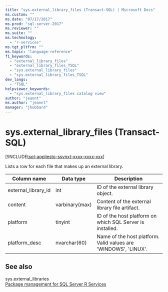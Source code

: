 ```yaml
---
title: "sys.external_library_files (Transact-SQL) | Microsoft Docs"
ms.custom: ""
ms.date: "07/17/2017"
ms.prod: "sql-server-2017"
ms.reviewer: ""
ms.suite: ""
ms.technology: 
  - "r-services"
ms.tgt_pltfrm: ""
ms.topic: "language-reference"
f1_keywords: 
  - "external_library_files"
  - "external_library_files_TSQL"
  - "sys.external_library_files"
  - "sys.external_library_files_TSQL"
dev_langs: 
  - "TSQL"
helpviewer_keywords: 
  - "sys.external_library_files catalog view"
author: "jeannt"
ms.author: "jeannt"
manager: "jhubbard"
---
```

# sys.external_library_files (Transact-SQL)  
[!INCLUDE[tsql-appliesto-ssvnxt-xxxx-xxxx-xxx](../../includes/tsql-appliesto-ssvnxt-xxxx-xxxx-xxx.md)]  

Lists a row for each file that makes up an external library.

|Column name |Data type |Description|
|------|------|-----|
|external_library_id | int |ID of the external library object. |
|content |varbinary(max) |Content of the external library file artifact. |
|platform |tinyint |ID of the host platform on which SQL Server is installed. |
|platform_desc | nvarchar(60) |Name of the host platform. Valid values are 'WINDOWS', 'LINUX'. |

## See also  
sys.external_libraries  
[Package management for SQL Server R Services](../../advanced-analytics/r/installing-and-managing-r-packages.md)  
